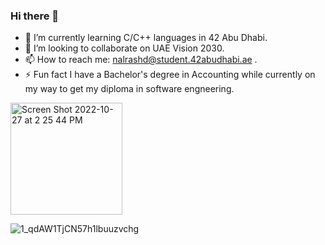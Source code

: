 ### Hi there 👋

- 🌱 I’m currently learning C/C++ languages in 42 Abu Dhabi.
- 👯 I’m looking to collaborate on UAE Vision 2030.
- 📫 How to reach me: nalrashd@student.42abudhabi.ae .
- ⚡ Fun fact I have a Bachelor's degree in Accounting while currently on my way to get my diploma in software engneering.

<img width="179" alt="Screen Shot 2022-10-27 at 2 25 44 PM" src="https://user-images.githubusercontent.com/101207512/198260759-c950c0ab-302a-4eb7-af0a-a5a6688bed48.png">

![1_qdAW1TjCN57h1lbuuzvchg](https://user-images.githubusercontent.com/101207512/198260137-b5d5c6d2-3de5-4777-99be-9b0fee65f4f6.gif)

